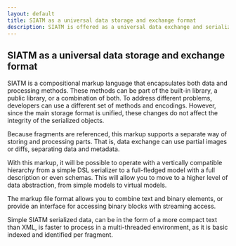 ```yaml
---
layout: default
title: SIATM as a universal data storage and exchange format
description: SIATM is offered as a universal data exchange and serialization format
---
```


## SIATM as a universal data storage and exchange format

SIATM is a compositional markup language that encapsulates both data and processing methods.
These methods can be part of the built-in library, a public library, or a combination of both.
To address different problems, developers can use a different set of methods and encodings. However, since the main storage format is unified, these changes do not affect the integrity of the serialized objects.

Because fragments are referenced, this markup supports a separate way of storing and processing parts.
That is, data exchange can use partial images or diffs, separating data and metadata.

With this markup, it will be possible to operate with a vertically compatible hierarchy from a simple DSL serializer to a full-fledged model with a full description or even schemas.
This will allow you to move to a higher level of data abstraction, from simple models to virtual models.

The markup file format allows you to combine text and binary elements, or provide an interface for accessing binary blocks with streaming access.

Simple SIATM serialized data, can be in the form of a more compact text than XML, is faster to process in a multi-threaded environment, as it is basic indexed and identified per fragment.